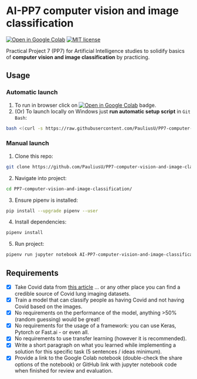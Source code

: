 # AI-PP7 computer vision and image classification

[![Open in Google Colab](https://colab.research.google.com/assets/colab-badge.svg)](https://colab.research.google.com/github/PauliusU/PP7-computer-vision-and-image-classification/blob/master/AI-PP7-computer-vision-and-image-classification.ipynb)
[![MIT license](https://img.shields.io/badge/License-MIT-blue.svg)](https://github.com/PauliusU/PP7-computer-vision-and-image-classification/blob/master/LICENSE)

Practical Project 7 (PP7) for Artificial Intelligence studies to solidify basics of **computer vision and image classification** by practicing.

## Usage

### Automatic launch

1. To run in browser click on [![Open in Google Colab](https://colab.research.google.com/assets/colab-badge.svg)](https://colab.research.google.com/github/PauliusU/PP7-computer-vision-and-image-classification/blob/master/AI-PP7-computer-vision-and-image-classification.ipynb) badge.
2. (Or) To launch locally on Windows just **run automatic setup script** in `Git Bash`:

```bash
bash <(curl -s https://raw.githubusercontent.com/PauliusU/PP7-computer-vision-and-image-classification/master/setup.sh)
```

### Manual launch

1. Clone this repo:

```bash
git clone https://github.com/PauliusU/PP7-computer-vision-and-image-classification.git
```

2. Navigate into project:

```bash
cd PP7-computer-vision-and-image-classification/
```

3. Ensure pipenv is installed:

```bash
pip install --upgrade pipenv --user
```

4. Install dependencies:

```bash
pipenv install
```

5. Run project:

```bash
pipenv run jupyter notebook AI-PP7-computer-vision-and-image-classification.ipynb
```

## Requirements

- [x] Take Covid data from [this article](https://www.ncbi.nlm.nih.gov/pmc/articles/PMC7372265/) … or any other place you can find a credible source of Covid lung imaging datasets.
- [x] Train a model that can classify people as having Covid and not having Covid based on the images.
- [x] No requirements on the performance of the model, anything >50% (random guessing) would be great!
- [x] No requirements for the usage of a framework: you can use Keras, Pytorch or Fast.ai - or even all.
- [x] No requirements to use transfer learning (however it is recommended).
- [x] Write a short paragraph on what you learned while implementing a solution for this specific task (5 sentences / ideas minimum).
- [x] Provide a link to the Google Colab notebook (double-check the share options of the notebook) or GitHub link with jupyter notebook code when finished for review and evaluation.
